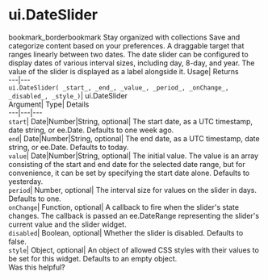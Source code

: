  
#  ui.DateSlider 
bookmark_borderbookmark Stay organized with collections  Save and categorize content based on your preferences.
A draggable target that ranges linearly between two dates. The date slider can be configured to display dates of various interval sizes, including day, 8-day, and year. The value of the slider is displayed as a label alongside it. 
Usage| Returns  
---|---  
`ui.DateSlider( _start_, _end_, _value_, _period_, _onChange_, _disabled_, _style_)`| ui.DateSlider  
Argument| Type| Details  
---|---|---  
`start`| Date|Number|String, optional| The start date, as a UTC timestamp, date string, or ee.Date. Defaults to one week ago.  
`end`| Date|Number|String, optional| The end date, as a UTC timestamp, date string, or ee.Date. Defaults to today.  
`value`| Date|Number|String, optional| The initial value. The value is an array consisting of the start and end date for the selected date range, but for convenience, it can be set by specifying the start date alone. Defaults to yesterday.  
`period`| Number, optional| The interval size for values on the slider in days. Defaults to one.  
`onChange`| Function, optional| A callback to fire when the slider's state changes. The callback is passed an ee.DateRange representing the slider's current value and the slider widget.  
`disabled`| Boolean, optional| Whether the slider is disabled. Defaults to false.  
`style`| Object, optional| An object of allowed CSS styles with their values to be set for this widget. Defaults to an empty object.  
Was this helpful?
